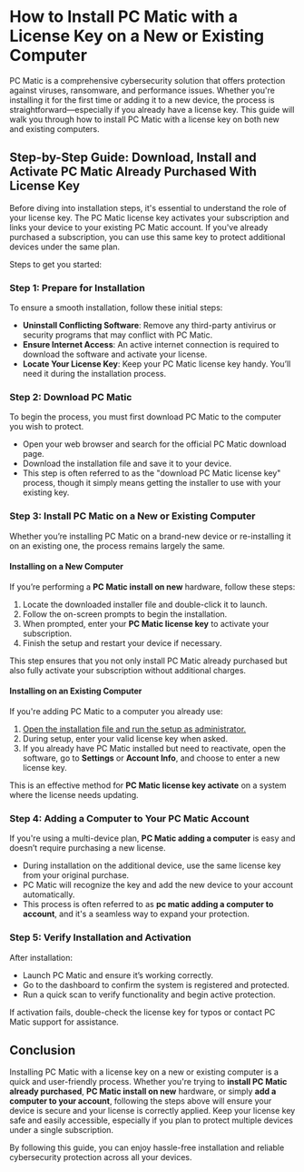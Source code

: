# How to Install PC Matic with a License Key on a New or Existing Computer

PC Matic is a comprehensive cybersecurity solution that offers protection against viruses, ransomware, and performance issues. Whether you're installing it for the first time or adding it to a new device, the process is straightforward—especially if you already have a license key. This guide will walk you through how to install PC Matic with a license key on both new and existing computers.


## Step-by-Step Guide: Download, Install and Activate PC Matic Already Purchased With License Key

Before diving into installation steps, it's essential to understand the role of your license key. The PC Matic license key activates your subscription and links your device to your existing PC Matic account. If you've already purchased a subscription, you can use this same key to protect additional devices under the same plan.

Steps to get you started:

### Step 1: Prepare for Installation

To ensure a smooth installation, follow these initial steps:

* **Uninstall Conflicting Software**: Remove any third-party antivirus or security programs that may conflict with PC Matic.
* **Ensure Internet Access**: An active internet connection is required to download the software and activate your license.
* **Locate Your License Key**: Keep your PC Matic license key handy. You’ll need it during the installation process.


### Step 2: Download PC Matic

To begin the process, you must first download PC Matic to the computer you wish to protect.

* Open your web browser and search for the official PC Matic download page.
* Download the installation file and save it to your device.
* This step is often referred to as the "download PC Matic license key" process, though it simply means getting the installer to use with your existing key.



### Step 3: Install PC Matic on a New or Existing Computer

Whether you’re installing PC Matic on a brand-new device or re-installing it on an existing one, the process remains largely the same.

#### Installing on a New Computer

If you’re performing a **PC Matic install on new** hardware, follow these steps:

1. Locate the downloaded installer file and double-click it to launch.
2. Follow the on-screen prompts to begin the installation.
3. When prompted, enter your **PC Matic license key** to activate your subscription.
4. Finish the setup and restart your device if necessary.

This step ensures that you not only install PC Matic already purchased but also fully activate your subscription without additional charges.

#### Installing on an Existing Computer

If you're adding PC Matic to a computer you already use:

1. [Open the installation file and run the setup as administrator.](https://pcmaticllc.readthedocs.io/)
2. During setup, enter your valid license key when asked.
3. If you already have PC Matic installed but need to reactivate, open the software, go to **Settings** or **Account Info**, and choose to enter a new license key.

This is an effective method for **PC Matic license key activate** on a system where the license needs updating.



### Step 4: Adding a Computer to Your PC Matic Account

If you're using a multi-device plan, **PC Matic adding a computer** is easy and doesn’t require purchasing a new license.

* During installation on the additional device, use the same license key from your original purchase.
* PC Matic will recognize the key and add the new device to your account automatically.
* This process is often referred to as **pc matic adding a computer to account**, and it's a seamless way to expand your protection.



### Step 5: Verify Installation and Activation

After installation:

* Launch PC Matic and ensure it’s working correctly.
* Go to the dashboard to confirm the system is registered and protected.
* Run a quick scan to verify functionality and begin active protection.

If activation fails, double-check the license key for typos or contact PC Matic support for assistance.



## Conclusion

Installing PC Matic with a license key on a new or existing computer is a quick and user-friendly process. Whether you're trying to **install PC Matic already purchased**, **PC Matic install on new** hardware, or simply **add a computer to your account**, following the steps above will ensure your device is secure and your license is correctly applied. Keep your license key safe and easily accessible, especially if you plan to protect multiple devices under a single subscription.

By following this guide, you can enjoy hassle-free installation and reliable cybersecurity protection across all your devices.
